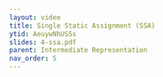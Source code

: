 ```yaml
---
layout: video
title: Single Static Assignment (SSA) 
ytid: AeuywNhUS5s
slides: 4-ssa.pdf
parent: Intermediate Representation 
nav_order: 5
---
```

